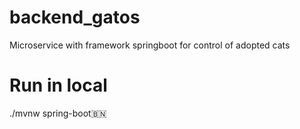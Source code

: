 # backend_gatos
Microservice with framework springboot for control of adopted cats

# Run in local
./mvnw spring-boot🇧🇳
